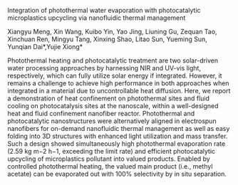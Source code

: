 Integration of photothermal water evaporation with photocatalytic microplastics upcycling via nanofluidic thermal management

Xiangyu Meng, Xin Wang, Kuibo Yin, Yao Jing, Liuning Gu, Zequan Tao, Xinchuan Ren, Mingyu Tang, Xinxing Shao, Litao Sun, Yueming Sun, Yunqian Dai*,Yujie Xiong*

Photothermal heating and photocatalytic treatment are two solar-driven water processing approaches by harnessing NIR and UV-vis light, respectively, which can fully utilize solar energy if integrated. However, it remains a challenge to achieve high performance in both approaches when integrated in a material due to uncontrollable heat diffusion. Here, we report a demonstration of heat confinement on photothermal sites and fluid cooling on photocatalysis sites at the nanoscale, within a well-designed heat and fluid confinement nanofiber reactor. Photothermal and photocatalytic nanostructures were alternatively aligned in electrospun nanofibers for on-demand nanofluidic thermal management as well as easy folding into 3D structures with enhanced light utilization and mass transfer. Such a design showed simultaneously high photothermal evaporation rate (2.59 kg m−2 h−1, exceeding the limit rate) and efficient photocatalytic upcycling of microplastics pollutant into valued products. Enabled by controlled photothermal heating, the valued main product (i.e., methyl acetate) can be evaporated out with 100% selectivity by in situ separation.
